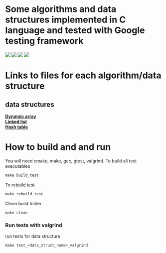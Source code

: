 # Some algorithms and data structures implemented in C language and tested with Google testing framework
![](https://img.shields.io/badge/Code-C-informational?style=flat&logo=c&logoColor=white&color=2bbc8a)
![](https://img.shields.io/badge/Code-C++-informational?style=flat&logo=cplusplus&logoColor=white&color=2bbc8a)
![](https://img.shields.io/badge/Testing-Gtest-informational?style=flat&logo=textpattern&logoColor=white&color=2bbc8a)
![](https://img.shields.io/badge/Tools-CMake-informational?style=flat&logo=cmake&logoColor=white&color=2bbc8a)

# Links to files for each algorithm/data structure
## data structures
**<a href="https://github.com/IlyaNyrkov/C_algo/tree/master/data_structures/dynamic_array">Dynamic array</a>** </br>
**<a href="https://github.com/IlyaNyrkov/C_algo/tree/master/data_structures/linked_list">Linked list</a>** </br>
**<a href="https://github.com/IlyaNyrkov/C_algo/tree/master/data_structures/hash_table">Hash table</a>** </br> 


# How to build and and run
You will need cmake, make, gcc, gtest, valgrind.
To build all test executables
```makefile
make build_test
```
To rebuild test
```makefile
make rebuild_test
```
Clean build folder
```makefile
make clean
```
### Run tests with valgrind 

run tests for data structure
```makefile
make test_<data_struct_name>_valgrind
```